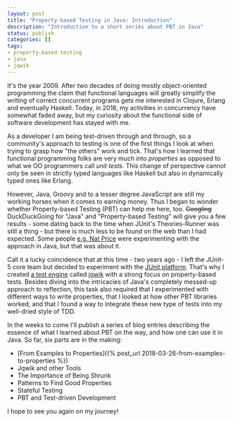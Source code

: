```yaml
---
layout: post
title: "Property-based Testing in Java: Introduction"
description: "Introduction to a short series about PBT in Java"
status: publish
categories: []
tags:
- property-based testing
- java
- jqwik
---
```

It's the year 2009. After two decades of doing mostly object-oriented programming
the claim that functional languages will greatly simplify the writing of correct concurrent
programs gets me interested in Clojure, Erlang and eventually Haskell.
Today, in 2018, my activities in concurrency have somewhat faded away,
but my curiosity about the functional side of software development has stayed with me.

As a developer I am being test-driven through and through, so a community's
approach to testing is one of the first things I look at
when trying to grasp how "the others" work and tick.
That's how I learned that functional programming folks are very much into
_properties_ as opposed to what we OO programmers call _unit tests_.
This change of perspective cannot only be seen in strictly typed languages like Haskell
but also in dynamically typed ones like Erlang.

However, Java, Groovy and to a lesser degree JavaScript are still my working horses
when it comes to earning money. Thus I began to wonder whether Property-based Testing (PBT)
can help me here, too. ~~Googling~~ DuckDuckGoing for "Java" and
"Property-based Testing" will give you a few results - some dating back to the time
when JUnit's Theories-Runner was still a thing - but there is much less
to be found on the web than I had expected. Some people
[e.g. Nat Price](https://semaphoreci.com/community/tutorials/diamond-kata-tdd-with-only-property-based-tests)
were experimenting with the approach in Java, but that was about it.

Call it a lucky coincidence that at this time - two years ago -
I left the JUnit-5 core team but decided to experiment with the
[JUnit platform](https://junit.org/junit5/docs/current/user-guide/#overview-what-is-junit-5).
That's why I created
[a test engine](http://blog.johanneslink.net/2017/04/10/jqwik-junit5-test-engine-alternative/)
called [jqwik](http://jqwik.net) with a strong focus on property-based tests.
Besides diving into the intricacies of Java's completely messed-up approach
to reflection, this task also required that I experimented with different ways
to write properties, that I looked at how other PBT libraries worked, and that
I found a way to integrate these new type of tests into my well-dried style
of TDD.

In the weeks to come I'll publish a series of blog entries describing the essence of what I
learned about PBT on the way, and how one can use it in Java. So far, six parts are
in the making:

- [From Examples to Properties]({% post_url 2018-03-26-from-examples-to-properties %})
- Jqwik and other Tools
- The Importance of Being Shrunk
- Patterns to Find Good Properties
- Stateful Testing
- PBT and Test-driven Development

I hope to see you again on my journey!
